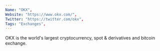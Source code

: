 ```yaml
--- 
Name: "OKX", 
Website: "https://www.okx.com/", 
Twitter: "https://twitter.com/okx", 
Tags: "Exchanges", 
--- 
```

<!--lang:en--> 
OKX is the world's largest cryptocurrency, spot & derivatives and bitcoin exchange.
<!--lang:es--] 
OKX es el intercambio de criptomonedas, spot y derivados y bitcoin más grande del mundo.
<!--lang:de--] 
OKX ist die weltweit größte Kryptowährungs-, Spot- und Derivate- sowie Bitcoin-Börse.
<!--lang:fr--] 
OKX est le plus grand échange de crypto-monnaie, de spot et de dérivés et de bitcoin au monde.
<!--lang:pl--] 
OKX to największa na świecie giełda kryptowalut, spot i instrumentów pochodnych oraz bitcoin.
<!--lang:uk--] 
OKX є найбільшою у світі біржею криптовалют, спотових і деривативів, а також біткойнів.
[!--lang:*--> 
